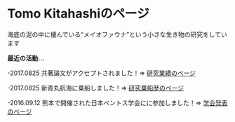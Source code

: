 # Tomo Kitahashiのページ

海底の泥の中に棲んでいる“メイオファウナ”という小さな生き物の研究をしています



**最近の活動…**

-2017.0825    共著論文がアクセプトされました！⇒ [研究業績のページ](https://tkitahashi.github.io/publication/)

-2017.0825    新青丸航海に乗船しました！⇒ [研究乗船歴のページ](https://tkitahashi.github.io/cruiese/)

-2016.09.12    熊本で開催された日本ベントス学会にに参加しました！⇒ [学会発表のページ](https://tkitahashi.github.io/presentation/)
